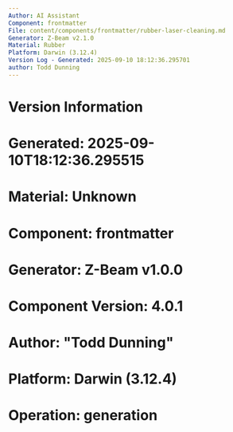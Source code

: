 ```yaml
---
Author: AI Assistant
Component: frontmatter
File: content/components/frontmatter/rubber-laser-cleaning.md
Generator: Z-Beam v2.1.0
Material: Rubber
Platform: Darwin (3.12.4)
Version Log - Generated: 2025-09-10 18:12:36.295701
author: Todd Dunning
---
```


# Version Information
# Generated: 2025-09-10T18:12:36.295515
# Material: Unknown
# Component: frontmatter
# Generator: Z-Beam v1.0.0
# Component Version: 4.0.1
# Author: "Todd Dunning"
# Platform: Darwin (3.12.4)
# Operation: generation
